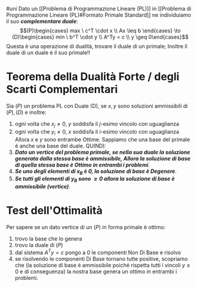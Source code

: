 #uni 
Dato un [[Problema di Programmazione Lineare (PL)]] in [[Problema di Programmazione Lineare (PL)#Formato Primale Standard]] ne individuiamo il suo ___complementare duale___: $$(P)\begin{cases} max \ c^T \cdot x \\ Ax \leq b \end{cases} \to (D)\begin{cases} min \ b^T \cdot y \\ A^Ty = c \\ y \geq 0\end{cases}$$
Questa è una operazione di dualità, trovare il duale di un primale; Inoltre il duale di un duale è il suo primale!! 
# Teorema della Dualità Forte / degli Scarti Complementari
Sia $(P)$ un problema PL con Duale (D), se $x,y$ sono soluzioni ammissibili di $(P),(D)$ e inoltre:
1. ogni volta che $x_j \neq 0$, $y$ soddisfa il $j$-esimo vincolo con uguaglianza
2. ogni volta che $y_i \neq 0$, $x$ soddisfa il $i$-esimo vincolo con uguaglianza
Allora $x$ e $y$ sono entrambe Ottime.
Sappiamo che una base del primale è anche una base del duale.
QUINDI:
1. ___Dato un vertice del problema primale, se nella sua duale la soluzione generata dalla stessa base è ammissibile, Allora la soluzione di base di quella stessa base è Ottimo in entrambi i problemi___.
2. ___Se uno degli elementi di $x_B$ è $0$, la soluzione di base è Degenere___.
3. ___Se tutti gli elementi di $y_B$ sono $\geq 0$ allora la soluzione di base è ammissibile (vertice)___.
# Test dell'Ottimalità
Per sapere se un dato vertice di un $(P)$ in forma primale è ottimo:
1. trovo la base che lo genera
2. trovo la duale di $(P)$ 
3. dal sistema $A^Ty=c$ pongo a $0$ le componenti Non Di Base e risolvo
4. se risolvendo le componenti Di Base tornano tutte positive, scopriamo che (la soluzione di base è ammissibile poiché rispetta tutti i vincoli $y \geq 0$ e di conseguenza) la nostra base genera un ottimo in entrambi i problemi.
